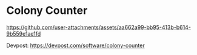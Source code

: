 # Colony Counter

https://github.com/user-attachments/assets/aa662a99-bb95-413b-b614-9b559e1ae1fd

Devpost: https://devpost.com/software/colony-counter
